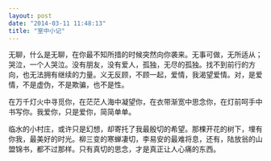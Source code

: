 ```yaml
---
layout: post
date: "2014-03-11 11:48:13"
title: "室中小记"
---
```


无聊，什么是无聊，在你最不知所措的时候突然向你袭来。无事可做，无所适从；哭泣，一个人哭泣。没有朋友，没有爱人，孤独，无尽的孤独。找不到前行的方向，也无法拥有继续的力量。义无反顾，不顾一起，爱情，我渴望爱情。对，是爱情，不是虚伪，不是欺骗，也不是性。

在万千灯火中寻觅你，在茫茫人海中凝望你，在衣带渐宽中思念你，在灯前呵手中书写你。我爱你，只是爱你，简简单单。

临水的小村庄，或许只是幻想，却寄托了我最殷切的希望。那棵开花的树下，埋有你我，最美好的时光。柳三变的寒蝉凄切，李易安的最难将息，还有，陆放翁的山盟锦书，都不过那样。只有真切的思念，才是真正让人心痛的东西。